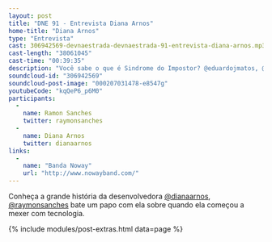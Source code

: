 ```yaml
---
layout: post
title: "DNE 91 - Entrevista Diana Arnos"
home-title: "Diana Arnos"
type: "Entrevista"
cast: 306942569-devnaestrada-devnaestrada-91-entrevista-diana-arnos.mp3
cast-length: "38061045"
cast-time: "00:39:35"
description: "Você sabe o que é Sindrome do Impostor? @eduardojmatos, @femontanha e @raymonsanches debatem sobre este tema tão comum na área de tecnologia."
soundcloud-id: "306942569"
soundcloud-post-image: "000207031478-e8547g"
youtubeCode: "kqQeP6_p6M0"
participants:
  -
    name: Ramon Sanches
    twitter: raymonsanches
  -
    name: Diana Arnos
    twitter: dianaarnos
links:
  -
    name: "Banda Noway"
    url: "http://www.nowayband.com/"
---
```


Conheça a grande história da desenvolvedora [@dianaarnos](https://twitter.com/dianaarnos), [@raymonsanches](https://twitter.com/raymonsanches) bate um papo com ela sobre quando ela começou a mexer com tecnologia.


{% include modules/post-extras.html data=page %}

